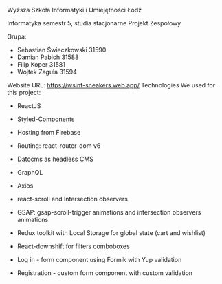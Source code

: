 Wyższa Szkoła Informatyki i Umiejętności Łódź

Informatyka semestr 5, studia stacjonarne
Projekt Zespołowy

Grupa:
- Sebastian Świeczkowski 31590
- Damian Pabich 31588
- Filip Koper 31581
- Wojtek Zaguła 31594


Website URL: https://wsinf-sneakers.web.app/
Technologies We used for this project:
- ReactJS
- Styled-Components

- Hosting from Firebase
- Routing: react-router-dom v6
 
- Datocms as headless CMS
- GraphQL
- Axios

- react-scroll and Intersection observers
- GSAP: gsap-scroll-trigger animations and intersection observers animations

- Redux toolkit with Local Storage for global state (cart and wishlist)

- React-downshift for filters comboboxes

- Log in - form component using Formik with Yup validation
- Registration - custom form component with custom validation
